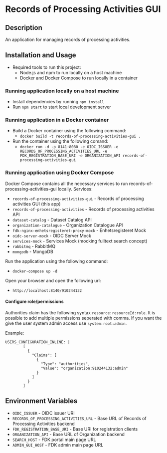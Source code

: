 # Records of Processing Activities GUI

## Description

An application for managing records of processing activities.

## Installation and Usage

- Required tools to run this project:
  - Node.js and npm to run locally on a host machine
  - Docker and Docker Compose to run locally in a container

### Running application locally on a host machine

- Install dependencies by running `npm install`
- Run `npm start` to start local development server

### Running application in a Docker container

- Build a Docker container using the following command:
  - `docker build -t records-of-processing-activities-gui .`
- Run the container using the following comand:
  - `docker run -d -p 8141:8080 -e OIDC_ISSUER -e RECORDS_OF_PROCESSING_ACTIVITIES_URL -e FDK_REGISTRATION_BASE_URI -e ORGANIZATION_API records-of-processing-activities-gui`

### Running application using Docker Compose

Docker Compose contains all the necessary services to run records-of-processing-activities-gui locally.
Services:

- `records-of-processing-activities-gui` - Records of processing activities GUI (this app)
- `records-of-processing-activities` - Records of processing activities API
- `dataset-catalog` - Dataset Catalog API
- `organization-catalogue` - Organization Catalogue API
- `fdk-nginx-enhetsregisteret-proxy-mock` - Enhetsregisteret Mock
- `oidc-server-mock` - OIDC Server Mock
- `services-mock` - Services Mock (mocking fulltext search concept)
- `rabbitmq` - RabbitMQ
- `mongodb` - MongoDB

Run the application using the following command:

- `docker-compose up -d`

Open your browser and open the following url:

- `http://localhost:8140/910244132`

#### Configure role/permissions

Authorities claim has the following syntax `resource:resourceId:role`. It is possible to add multiple permissions seperated with comma. If you want the give the user system admin access use `system:root:admin`.

Example:

```
USERS_CONFIGURATION_INLINE: |
        [
          {
            "Claims": [
              {
                "Type": "authorities",
                "Value": "organization:910244132:admin"
              }
            ]
          }
        ]
```

## Environment Variables

- `OIDC_ISSUER` - OIDC issuer URI
- `RECORDS_OF_PROCESSING_ACTIVITIES_URL` - Base URL of Records of Processing Activities backend
- `FDK_REGISTRATION_BASE_URI` - Base URI for registration clients
- `ORGANIZATION_API` - Base URL of Organization backend
- `SEARCH_HOST` - FDK portal main page URL
- `ADMIN_GUI_HOST` - FDK admin main page URL
